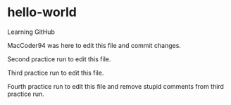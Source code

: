 # hello-world

Learning GitHub

MacCoder94 was here to edit this file and commit changes.

Second practice run to edit this file.

Third practice run to edit this file.

Fourth practice run to edit this file and remove stupid comments from third practice run.
